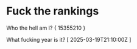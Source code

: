 # Fuck the rankings

Who the hell am I?
{ 15355210 }

What fucking year is it?
[ 2025-03-19T21:10:00Z ]
